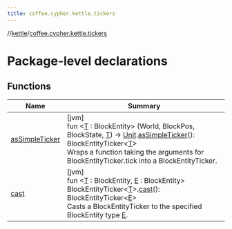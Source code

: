 ```yaml
---
title: coffee.cypher.kettle.tickers
---
```

//[kettle](../../index.html)/[coffee.cypher.kettle.tickers](index.html)



# Package-level declarations



## Functions


| Name | Summary |
|---|---|
| [asSimpleTicker](as-simple-ticker.html) | [jvm]<br>fun &lt;[T](as-simple-ticker.html) : BlockEntity&gt; (World, BlockPos, BlockState, [T](as-simple-ticker.html)) -&gt; [Unit](https://kotlinlang.org/api/latest/jvm/stdlib/kotlin/-unit/index.html).[asSimpleTicker](as-simple-ticker.html)(): BlockEntityTicker&lt;[T](as-simple-ticker.html)&gt;<br>Wraps a function taking the arguments for BlockEntityTicker.tick into a BlockEntityTicker. |
| [cast](cast.html) | [jvm]<br>fun &lt;[T](cast.html) : BlockEntity, [E](cast.html) : BlockEntity&gt; BlockEntityTicker&lt;[T](cast.html)&gt;.[cast](cast.html)(): BlockEntityTicker&lt;[E](cast.html)&gt;<br>Casts a BlockEntityTicker to the specified BlockEntity type [E](cast.html). |

